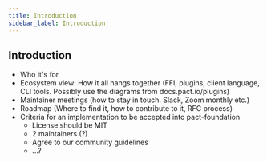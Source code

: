 ```yaml
---
title: Introduction
sidebar_label: Introduction
---
```


## Introduction

- Who it's for
- Ecosystem view: How it all hangs together (FFI, plugins, client language, CLI tools. Possibly use the diagrams from docs.pact.io/plugins)
- Maintainer meetings (how to stay in touch. Slack, Zoom monthly etc.)
- Roadmap (Where to find it, how to contribute to it, RFC process)
- Criteria for an implementation to be accepted into pact-foundation
  - License should be MIT
  - 2 maintainers (?)
  - Agree to our community guidelines
  - ...?